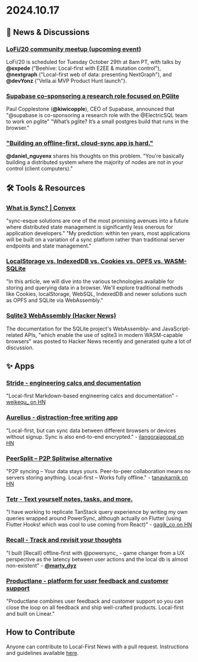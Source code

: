 # 2024.10.17

## 📰 News & Discussions 

### [LoFi/20 community meetup (upcoming event)](https://localfirstweb.dev/)
LoFi/20 is scheduled for Tuesday October 29th at 8am PT, with talks by **@expede** ("Beehive: Local-first with E2EE & mutation control"), **@nextgraph** ("Local-first web of data: presenting NextGraph"), and **@devYonz** ("Vella.ai MVP Product Hunt launch").

### [Supabase co-sponsoring a research role focused on PGlite](https://x.com/kiwicopple/status/1846272996358672489)
Paul Copplestone (**@kiwicopple**), CEO of Supabase, announced that "@supabase is co-sponsoring a research role with the @ElectricSQL team to work on pglite" "What’s pglite? It’s a small postgres build that runs in the browser."

### ["Building an offline-first, cloud-sync app is hard."](https://x.com/daniel_nguyenx/status/1845821560453763115)
**@daniel_nguyenx** shares his thoughts on this problem. "You're basically building a distributed system where the majority of nodes are not in your control (client computers)."


## 🛠️ Tools & Resources

### [What is Sync? | Convex](https://stack.convex.dev/sync)
"sync-esque solutions are one of the most promising avenues into a future where distributed state management is significantly less onerous for application developers." "My prediction: within ten years, most applications will be built on a variation of a sync platform rather than traditional server endpoints and state management."

### [LocalStorage vs. IndexedDB vs. Cookies vs. OPFS vs. WASM-SQLite](https://rxdb.info/articles/localstorage-indexeddb-cookies-opfs-sqlite-wasm.html)
"In this article, we will dive into the various technologies available for storing and querying data in a browser. We'll explore traditional methods like Cookies, localStorage, WebSQL, IndexedDB and newer solutions such as OPFS and SQLite via WebAssembly."

### [Sqlite3 WebAssembly (Hacker News)](https://news.ycombinator.com/item?id=41851051)
The documentation for the SQLite project's WebAssembly- and JavaScript-related APIs, "which enable the use of sqlite3 in modern WASM-capable browsers" was posted to Hacker News recently and generated quite a lot of discussion.


## ✨ Apps

### [Stride - engineering calcs and documentation](https://www.get-stride.com/)
"Local-first Markdown-based engineering calcs and documentation" - [weikequ_ on HN](https://news.ycombinator.com/item?id=41802892)

### [Aurelius - distraction-free writing app](https://aurelius.ink/)
"Local-first, but can sync data between different browsers or devices without signup. Sync is also end-to-end encrypted." - [ilangorajagopal on HN](https://news.ycombinator.com/item?id=41827598)

### [PeerSplit – P2P Splitwise alternative](https://peersplit.app/)
"P2P syncing – Your data stays yours. Peer-to-peer collaboration means no servers storing anything. Local-first – Works fully offline." - [tanaykarnik on HN](https://news.ycombinator.com/item?id=41849831)

### [Tetr - Text yourself notes, tasks, and more.](https://tetr.app/)
"I have working to replicate TanStack query experience by writing my own queries wrapped around PowerSync, although actually on Flutter (using Flutter Hooks! which was cool to use coming from React)" - [gagik_co on HN](https://news.ycombinator.com/item?id=41851686)

### [Recall - Track and revisit your thoughts](https://www.recall.plus/)
"I built [Recall] offline-first with @powersync_ - game changer from a UX perspective as the latency between user actions and the local db is almost non-existent" - [**@marty_dyz**](https://x.com/marty_dyz/status/1846310842708455931)

### [Productlane - platform for user feedback and customer support](https://productlane.com/)
"Productlane combines user feedback and customer support so you can close the loop on all feedback and ship well-crafted products. Local-first and built on Linear."


## How to Contribute
Anyone can contribute to Local-First News with a pull request. Instructions and guidelines available [here](https://github.com/localfirstnews/localfirstnews).
